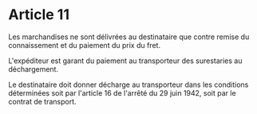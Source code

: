 # Article 11

Les marchandises ne sont délivrées au destinataire que contre remise du connaissement et du paiement du prix du fret.

L'expéditeur est garant du paiement au transporteur des surestaries au déchargement.

Le destinataire doit donner décharge au transporteur dans les conditions déterminées soit par l'article 16 de l'arrêté du 29 juin 1942, soit par le contrat de transport.
